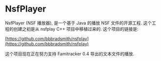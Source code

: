 # NsfPlayer
NsfPlayer (NSF 播放器), 是一个基于 Java 的播放 NSF 文件的开源工程.
这个工程的创建之初是从 nsfplay C++ 项目中移植过来的. 这个项目的链接是:

[https://github.com/bbbradsmith/nsfplay](https://github.com/bbbradsmith/nsfplay)

这个项目现在正在努力支持 Famitracker 0.4 导出的文本文件的播放.
